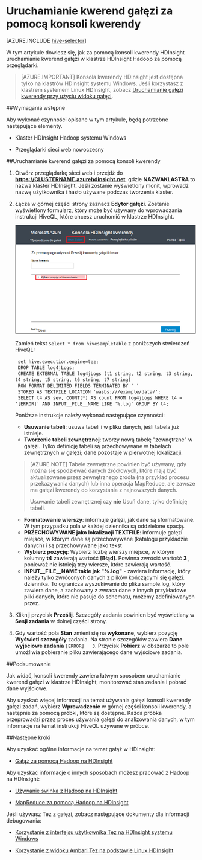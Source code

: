 <properties
   pageTitle="Używanie gałąź Hadoop na konsoli zapytania w polu HDInsight | Microsoft Azure"
   description="Dowiedz się, jak za pomocą konsoli kwerendy sieci web uruchamianie kwerend gałęzi w klastrze HDInsight Hadoop za pomocą przeglądarki."
   services="hdinsight"
   documentationCenter=""
   authors="Blackmist"
   manager="jhubbard"
   editor="cgronlun"
    tags="azure-portal"/>

<tags
   ms.service="hdinsight"
   ms.devlang="na"
   ms.topic="article"
   ms.tgt_pltfrm="na"
   ms.workload="big-data"
   ms.date="09/20/2016"
   ms.author="larryfr"/>

# <a name="run-hive-queries-using-the-query-console"></a>Uruchamianie kwerend gałęzi za pomocą konsoli kwerendy

[AZURE.INCLUDE [hive-selector](../../includes/hdinsight-selector-use-hive.md)]

W tym artykule dowiesz się, jak za pomocą konsoli kwerendy HDInsight uruchamianie kwerend gałęzi w klastrze HDInsight Hadoop za pomocą przeglądarki.

> [AZURE.IMPORTANT] Konsola kwerendy HDInsight jest dostępna tylko na klastrów HDInsight systemu Windows. Jeśli korzystasz z klastrem systemem Linux HDInsight, zobacz [Uruchamianie gałęzi kwerendy przy użyciu widoku gałęzi](hdinsight-hadoop-use-hive-ambari-view.md).


##<a id="prereq"></a>Wymagania wstępne

Aby wykonać czynności opisane w tym artykule, będą potrzebne następujące elementy.

* Klaster HDInsight Hadoop systemu Windows

* Przeglądarki sieci web nowoczesny

##<a id="run"></a>Uruchamianie kwerend gałęzi za pomocą konsoli kwerendy

1. Otwórz przeglądarkę sieci web i przejdź do __https://CLUSTERNAME.azurehdinsight.net__, gdzie __NAZWAKLASTRA__ to nazwa klaster HDInsight. Jeśli zostanie wyświetlony monit, wprowadź nazwę użytkownika i hasło używane podczas tworzenia klaster.


2. Łącza w górnej części strony zaznacz **Edytor gałęzi**. Zostanie wyświetlony formularz, który może być używany do wprowadzania instrukcji HiveQL, które chcesz uruchomić w klastrze HDInsight.

    ![Edytor gałęzi](./media/hdinsight-hadoop-use-hive-query-console/queryconsole.png)

    Zamień tekst `Select * from hivesampletable` z poniższych stwierdzeń HiveQL:

        set hive.execution.engine=tez;
        DROP TABLE log4jLogs;
        CREATE EXTERNAL TABLE log4jLogs (t1 string, t2 string, t3 string, t4 string, t5 string, t6 string, t7 string)
        ROW FORMAT DELIMITED FIELDS TERMINATED BY ' '
        STORED AS TEXTFILE LOCATION 'wasbs:///example/data/';
        SELECT t4 AS sev, COUNT(*) AS count FROM log4jLogs WHERE t4 = '[ERROR]' AND INPUT__FILE__NAME LIKE '%.log' GROUP BY t4;

    Poniższe instrukcje należy wykonać następujące czynności:

    * **Usuwanie tabeli**: usuwa tabeli i w pliku danych, jeśli tabela już istnieje.
    * **Tworzenie tabeli zewnętrznej**: tworzy nową tabelę "zewnętrzne" w gałęzi. Tylko definicję tabeli są przechowywane w tabelach zewnętrznych w gałęzi; dane pozostaje w pierwotnej lokalizacji.

    > [AZURE.NOTE] Tabele zewnętrzne powinien być używany, gdy można się spodziewać danych źródłowych, które mają być aktualizowane przez zewnętrznego źródła (na przykład procesu przekazywania danych) lub inna operacja MapReduce, ale zawsze ma gałęzi kwerendy do korzystania z najnowszych danych.
    >
    > Usuwanie tabeli zewnętrznej czy **nie** Usuń dane, tylko definicję tabeli.

    * **Formatowanie wierszy**: informuje gałęzi, jak dane są sformatowane. W tym przypadku pola w każdej dziennika są oddzielone spacją.
    * **PRZECHOWYWANE jako lokalizacji TEXTFILE**: informuje gałęzi miejsce, w którym dane są przechowywane (katalogu przykładzie danych) i są przechowywane jako tekst
    * **Wybierz pozycję**: Wybierz liczbę wierszy miejsce, w którym kolumny **t4** zawierają wartość **[Błąd]**. Powinna zwrócić wartość **3** , ponieważ nie istnieją trzy wiersze, które zawierają wartość.
    * **INPUT__FILE__NAME takie jak "%.log"** - zawiera informację, który należy tylko zwróconych danych z plików kończącymi się gałęzi. dziennika. To ogranicza wyszukiwanie do pliku sample.log, który zawiera dane, a zachowany z zwraca dane z innych przykładowe pliki danych, które nie pasuje do schematu, możemy zdefiniowanych przez.

2. Kliknij przycisk **Prześlij**. Szczegóły zadania powinien być wyświetlany w **Sesji zadania** w dolnej części strony.

3. Gdy wartość pola **Stan** zmieni się na **wykonane**, wybierz pozycję **Wyświetl szczegóły** zadania. Na stronie szczegółów zawiera **Dane wyjściowe zadania** `[ERROR]   3`. Przycisk **Pobierz** w obszarze to pole umożliwia pobieranie pliku zawierającego dane wyjściowe zadania.


##<a id="summary"></a>Podsumowanie

Jak widać, konsoli kwerendy zawiera łatwym sposobem uruchamianie kwerend gałęzi w klastrze HDInsight, monitorować stan zadania i pobrać dane wyjściowe.

Aby uzyskać więcej informacji na temat używania gałęzi konsoli kwerendy gałęzi zadań, wybierz **Wprowadzenie** w górnej części konsoli kwerendy, a następnie za pomocą próbki, które są dostępne. Każda próbka przeprowadzi przez proces używania gałęzi do analizowania danych, w tym informacje na temat instrukcji HiveQL używane w próbce.

##<a id="nextsteps"></a>Następne kroki

Aby uzyskać ogólne informacje na temat gałąź w HDInsight:

* [Gałąź za pomocą Hadoop na HDInsight](hdinsight-use-hive.md)

Aby uzyskać informacje o innych sposobach możesz pracować z Hadoop na HDInsight:

* [Używanie świnka z Hadoop na HDInsight](hdinsight-use-pig.md)

* [MapReduce za pomocą Hadoop na HDInsight](hdinsight-use-mapreduce.md)

Jeśli używasz Tez z gałęzi, zobacz następujące dokumenty dla informacji debugowania:

* [Korzystanie z interfejsu użytkownika Tez na HDInsight systemu Windows](hdinsight-debug-tez-ui.md)

* [Korzystanie z widoku Ambari Tez na podstawie Linux HDInsight](hdinsight-debug-ambari-tez-view.md)

[1]: ../HDInsight/hdinsight-hadoop-visual-studio-tools-get-started.md

[hdinsight-sdk-documentation]: http://msdnstage.redmond.corp.microsoft.com/library/dn479185.aspx

[azure-purchase-options]: http://azure.microsoft.com/pricing/purchase-options/
[azure-member-offers]: http://azure.microsoft.com/pricing/member-offers/
[azure-free-trial]: http://azure.microsoft.com/pricing/free-trial/

[apache-tez]: http://tez.apache.org
[apache-hive]: http://hive.apache.org/
[apache-log4j]: http://en.wikipedia.org/wiki/Log4j
[hive-on-tez-wiki]: https://cwiki.apache.org/confluence/display/Hive/Hive+on+Tez
[import-to-excel]: http://azure.microsoft.com/documentation/articles/hdinsight-connect-excel-power-query/


[hdinsight-use-oozie]: hdinsight-use-oozie.md
[hdinsight-analyze-flight-data]: hdinsight-analyze-flight-delay-data.md



[hdinsight-storage]: hdinsight-hadoop-use-blob-storage.md

[hdinsight-provision]: hdinsight-provision-clusters.md
[hdinsight-submit-jobs]: hdinsight-submit-hadoop-jobs-programmatically.md
[hdinsight-upload-data]: hdinsight-upload-data.md
[hdinsight-get-started]: hdinsight-hadoop-linux-tutorial-get-started.md

[Powershell-install-configure]: powershell-install-configure.md
[powershell-here-strings]: http://technet.microsoft.com/library/ee692792.aspx


[img-hdi-hive-powershell-output]: ./media/hdinsight-use-hive/HDI.Hive.PowerShell.Output.png
